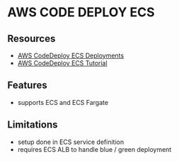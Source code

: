 # AWS CODE DEPLOY ECS

## Resources

- [AWS CodeDeploy ECS Deployments](https://docs.aws.amazon.com/codedeploy/latest/userguide/deployment-steps-ecs.html)
- [AWS CodeDeploy ECS Tutorial](https://docs.aws.amazon.com/codedeploy/latest/userguide/tutorial-ecs-deployment.html)

## Features

- supports ECS and ECS Fargate

## Limitations

- setup done in ECS service definition
- requires ECS ALB to handle blue / green deployment